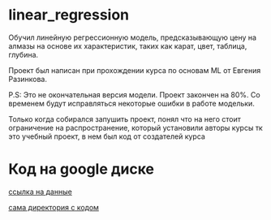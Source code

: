 # linear_regression

Обучил линейную регрессионную модель, предсказывающую цену на алмазы на основе их характеристик, таких как карат, цвет, таблица, глубина.

Проект был написан при прохождении курса по основам ML от Евгения Разинкова.

P.S: Это не окончательная версия модели. Проект закончен на 80%. Со временем будут исправляться некоторые ошибки в работе модельки.

Только когда собирался запушить проект, понял что на него стоит ограничение на распространение, который установили авторы курсы тк это учебный проект, в нем был код от создателей курса
# Код на google диске
[ссылка на данные](https://drive.google.com/drive/folders/17v9anrRTJFjU0WYnbmJnhenC6v8szj8G?usp=drive_link )


[сама директория с кодом](https://drive.google.com/drive/folders/1P5pbSSdGjwj9Olp1C3ilbzLX0KkXQqHx?usp=drive_link)

